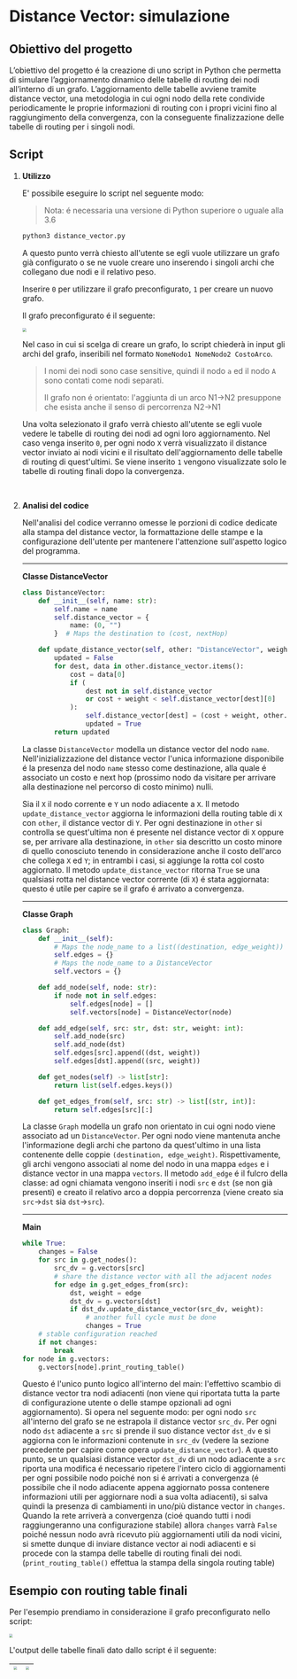 # Distance Vector: simulazione

## **Obiettivo del progetto**

L’obiettivo del progetto é la creazione di uno script in Python che permetta di simulare l’aggiornamento dinamico delle tabelle di routing dei nodi all’interno di un grafo. L’aggiornamento delle tabelle avviene tramite distance vector, una metodologia in cui ogni nodo della rete condivide periodicamente le proprie informazioni di routing con i propri vicini fino al raggiungimento della convergenza, con la conseguente finalizzazione delle tabelle di routing per i singoli nodi.

## Script

1. **Utilizzo**

   E' possibile eseguire lo script nel seguente modo:

   > Nota: é necessaria una versione di Python superiore o uguale alla 3.6

   ```bash
   python3 distance_vector.py
   ```

   A questo punto verrà chiesto all'utente se egli vuole utilizzare un grafo già configurato o se ne vuole creare uno inserendo i singoli archi che collegano due nodi e il relativo peso.

   Inserire `0` per utilizzare il grafo preconfigurato, `1` per creare un nuovo grafo. 

   Il grafo preconfigurato é il seguente:

   <img src="/home/wanes/Desktop/university/reti_di_telecomunicazioni/configurazione.png" style="zoom: 45%;" />

   Nel caso in cui si scelga di creare un grafo, lo script chiederà in input gli archi del grafo, inseribili nel formato `NomeNodo1 NomeNodo2 CostoArco`.

   > I nomi dei nodi sono case sensitive, quindi il nodo `a` ed il nodo `A` sono contati come nodi separati.
   >
   > Il grafo non é orientato: l'aggiunta di un arco N1$\rightarrow$N2 presuppone che esista anche il senso di percorrenza N2$\rightarrow$N1

   Una volta selezionato il grafo verrà chiesto all'utente se egli vuole vedere le tabelle di routing dei nodi ad ogni loro aggiornamento. Nel caso venga inserito `0`, per ogni nodo `X` verrà visualizzato il distance vector inviato ai nodi vicini e il risultato dell'aggiornamento delle tabelle di routing di quest'ultimi. Se viene inserito `1` vengono visualizzate solo le tabelle di routing finali dopo la convergenza.

   <br/>

2. **Analisi del codice**

   Nell'analisi del codice verranno omesse le porzioni di codice dedicate alla stampa del distance vector, la formattazione delle stampe e la configurazione dell'utente per mantenere l'attenzione sull'aspetto logico del programma.

   ---

   **Classe DistanceVector**

   ```python
   class DistanceVector:
       def __init__(self, name: str):
           self.name = name
           self.distance_vector = {
               name: (0, "")
           }  # Maps the destination to (cost, nextHop)
   
       def update_distance_vector(self, other: "DistanceVector", weight: int) -> bool:
           updated = False
           for dest, data in other.distance_vector.items():
               cost = data[0]
               if (
                   dest not in self.distance_vector
                   or cost + weight < self.distance_vector[dest][0]
               ):
                   self.distance_vector[dest] = (cost + weight, other.name)
                   updated = True
           return updated
   ```

   La classe `DistanceVector` modella un distance vector del nodo `name`. Nell'inizializzazione del distance vector l'unica informazione disponibile é la presenza del nodo `name` stesso come destinazione, alla quale é associato un costo e next hop (prossimo nodo da visitare per arrivare alla destinazione nel percorso di costo minimo) nulli.

   Sia il `X` il nodo corrente e `Y` un nodo adiacente a `X`. Il metodo `update_distance_vector` aggiorna le informazioni della routing table di `X` con `other`, il distance vector di `Y`. Per ogni destinazione in `other` si controlla se quest'ultima non é presente nel distance vector di `X` oppure se, per arrivare alla destinazione, in `other` sia descritto un costo minore di quello conosciuto tenendo in considerazione anche il costo dell'arco che collega `X` ed `Y`; in entrambi i casi, si aggiunge la rotta col costo aggiornato. Il metodo `update_distance_vector` ritorna `True` se una qualsiasi rotta nel distance vector corrente (di `X`) é stata aggiornata: questo é utile per capire se il grafo é arrivato a convergenza.

   ---

   **Classe Graph**

   ```python
   class Graph:
       def __init__(self):
           # Maps the node_name to a list((destination, edge_weight))
           self.edges = {}
           # Maps the node_name to a DistanceVector
           self.vectors = {} 
   
       def add_node(self, node: str):
           if node not in self.edges:
               self.edges[node] = []
               self.vectors[node] = DistanceVector(node)
   
       def add_edge(self, src: str, dst: str, weight: int):
           self.add_node(src)
           self.add_node(dst)
           self.edges[src].append((dst, weight))
           self.edges[dst].append((src, weight))
   
       def get_nodes(self) -> list[str]:
           return list(self.edges.keys())
   
       def get_edges_from(self, src: str) -> list[(str, int)]:
           return self.edges[src][:]
   ```

   La classe `Graph` modella un grafo non orientato in cui ogni nodo viene associato ad un `DistanceVector`. Per ogni nodo viene mantenuta anche l'informazione degli archi che partono da quest'ultimo in una lista contenente delle coppie `(destination, edge_weight)`. Rispettivamente, gli archi vengono associati al nome del nodo in una mappa `edges` e i distance vector in una mappa `vectors`. Il metodo `add_edge` é il fulcro della classe: ad ogni chiamata vengono inseriti i nodi `src` e `dst` (se non già presenti) e creato il relativo arco a doppia percorrenza (viene creato sia `src`$\rightarrow$`dst` sia `dst`$\rightarrow$`src`).

   ---

   **Main**

   ```python
   while True:
       changes = False
       for src in g.get_nodes():
           src_dv = g.vectors[src]
           # share the distance vector with all the adjacent nodes
           for edge in g.get_edges_from(src):
               dst, weight = edge
               dst_dv = g.vectors[dst]
               if dst_dv.update_distance_vector(src_dv, weight):
                   # another full cycle must be done
                   changes = True
       # stable configuration reached
       if not changes:
           break
   for node in g.vectors:
       g.vectors[node].print_routing_table()
   ```
   
   Questo é l'unico punto logico all'interno del main: l'effettivo scambio di distance vector tra nodi adiacenti (non viene qui riportata tutta la parte di configurazione utente o delle stampe opzionali ad ogni aggiornamento). Si opera nel seguente modo: per ogni nodo `src` all'interno del grafo se ne estrapola il distance vector `src_dv`. Per ogni nodo `dst` adiacente a `src` si prende il suo distance vector `dst_dv` e si aggiorna con le informazioni contenute in `src_dv` (vedere la sezione precedente per capire come opera `update_distance_vector`). A questo punto, se un qualsiasi distance vector `dst_dv` di un nodo adiacente a `src` riporta una modifica é necessario ripetere l'intero ciclo di aggiornamenti per ogni possibile nodo poiché non si é arrivati a convergenza (é possibile che il nodo adiacente appena aggiornato possa contenere informazioni utili per aggiornare nodi a sua volta adiacenti), si salva quindi la presenza di cambiamenti in uno/più distance vector in `changes`. Quando la rete arriverà a convergenza (cioé quando tutti i nodi raggiungeranno una configurazione stabile) allora `changes` varrà `False` poiché nessun nodo avrà ricevuto più aggiornamenti utili da nodi vicini, si smette dunque di inviare distance vector ai nodi adiacenti e si procede con la stampa delle tabelle di routing finali dei nodi. (`print_routing_table()` effettua la stampa della singola routing table)

## Esempio con routing table finali

Per l'esempio prendiamo in considerazione il grafo preconfigurato nello script:

<img src="/home/wanes/Desktop/university/reti_di_telecomunicazioni/configurazione.png" style="zoom:40%;" />

L'output delle tabelle finali dato dallo script é il seguente:

| <img src="/home/wanes/Desktop/university/reti_di_telecomunicazioni/ABF.png" style="zoom:38.5%;" /> | <img src="/home/wanes/Desktop/university/reti_di_telecomunicazioni/EDC.png" style="zoom:38.5%;" /> |
| :----------------------------------------------------------: | :----------------------------------------------------------: |
